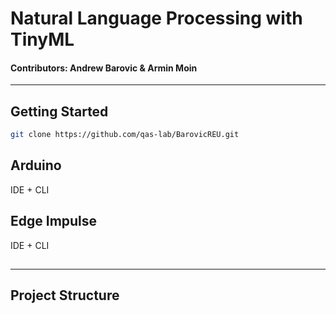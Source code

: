 # Natural Language Processing with TinyML
#### Contributors: Andrew Barovic & Armin Moin
------------
## Getting Started
```bash
git clone https://github.com/qas-lab/BarovicREU.git
```
## Arduino
IDE + CLI
## Edge Impulse
IDE + CLI
## 
----------
## Project Structure
```.

```
